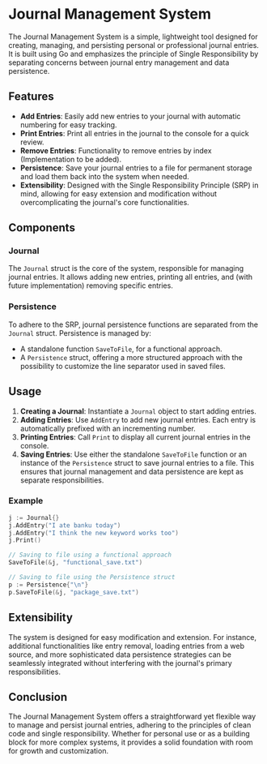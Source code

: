 # Journal Management System

The Journal Management System is a simple, lightweight tool designed for creating, managing, and persisting personal or professional journal entries. It is built using Go and emphasizes the principle of Single Responsibility by separating concerns between journal entry management and data persistence.

## Features

- **Add Entries**: Easily add new entries to your journal with automatic numbering for easy tracking.
- **Print Entries**: Print all entries in the journal to the console for a quick review.
- **Remove Entries**: Functionality to remove entries by index (Implementation to be added).
- **Persistence**: Save your journal entries to a file for permanent storage and load them back into the system when needed.
- **Extensibility**: Designed with the Single Responsibility Principle (SRP) in mind, allowing for easy extension and modification without overcomplicating the journal's core functionalities.

## Components

### Journal

The `Journal` struct is the core of the system, responsible for managing journal entries. It allows adding new entries, printing all entries, and (with future implementation) removing specific entries.

### Persistence

To adhere to the SRP, journal persistence functions are separated from the `Journal` struct. Persistence is managed by:

- A standalone function `SaveToFile`, for a functional approach.
- A `Persistence` struct, offering a more structured approach with the possibility to customize the line separator used in saved files.

## Usage

1. **Creating a Journal**: Instantiate a `Journal` object to start adding entries.
2. **Adding Entries**: Use `AddEntry` to add new journal entries. Each entry is automatically prefixed with an incrementing number.
3. **Printing Entries**: Call `Print` to display all current journal entries in the console.
4. **Saving Entries**: Use either the standalone `SaveToFile` function or an instance of the `Persistence` struct to save journal entries to a file. This ensures that journal management and data persistence are kept as separate responsibilities.

### Example

```go
j := Journal{}
j.AddEntry("I ate banku today")
j.AddEntry("I think the new keyword works too")
j.Print()

// Saving to file using a functional approach
SaveToFile(&j, "functional_save.txt")

// Saving to file using the Persistence struct
p := Persistence{"\n"}
p.SaveToFile(&j, "package_save.txt")
```

## Extensibility

The system is designed for easy modification and extension. For instance, additional functionalities like entry removal, loading entries from a web source, and more sophisticated data persistence strategies can be seamlessly integrated without interfering with the journal's primary responsibilities.

## Conclusion

The Journal Management System offers a straightforward yet flexible way to manage and persist journal entries, adhering to the principles of clean code and single responsibility. Whether for personal use or as a building block for more complex systems, it provides a solid foundation with room for growth and customization.